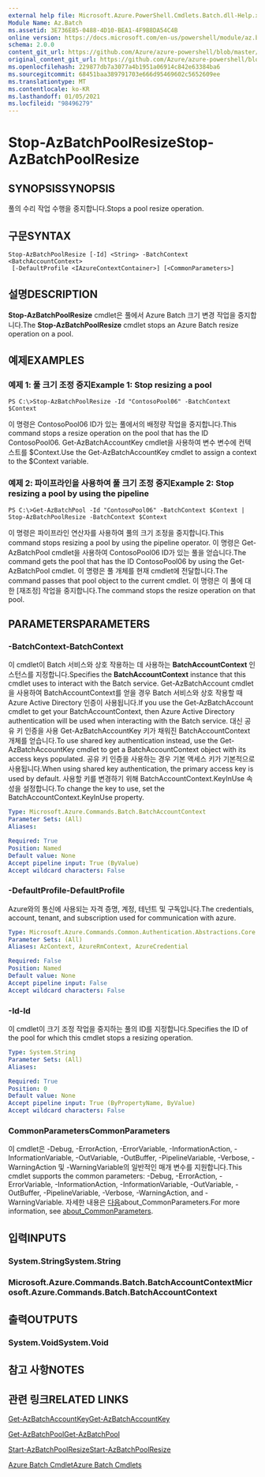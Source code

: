 ```yaml
---
external help file: Microsoft.Azure.PowerShell.Cmdlets.Batch.dll-Help.xml
Module Name: Az.Batch
ms.assetid: 3E736E85-0488-4D10-BEA1-4F9B8DA54C4B
online version: https://docs.microsoft.com/en-us/powershell/module/az.batch/stop-azbatchpoolresize
schema: 2.0.0
content_git_url: https://github.com/Azure/azure-powershell/blob/master/src/Batch/Batch/help/Stop-AzBatchPoolResize.md
original_content_git_url: https://github.com/Azure/azure-powershell/blob/master/src/Batch/Batch/help/Stop-AzBatchPoolResize.md
ms.openlocfilehash: 229877db7a3077a4b1951a06914c842e63384ba6
ms.sourcegitcommit: 68451baa389791703e666d95469602c5652609ee
ms.translationtype: MT
ms.contentlocale: ko-KR
ms.lasthandoff: 01/05/2021
ms.locfileid: "98496279"
---
```

# <span data-ttu-id="58e22-101">Stop-AzBatchPoolResize</span><span class="sxs-lookup"><span data-stu-id="58e22-101">Stop-AzBatchPoolResize</span></span>

## <span data-ttu-id="58e22-102">SYNOPSIS</span><span class="sxs-lookup"><span data-stu-id="58e22-102">SYNOPSIS</span></span>
<span data-ttu-id="58e22-103">풀의 수리 작업 수행을 중지합니다.</span><span class="sxs-lookup"><span data-stu-id="58e22-103">Stops a pool resize operation.</span></span>

## <span data-ttu-id="58e22-104">구문</span><span class="sxs-lookup"><span data-stu-id="58e22-104">SYNTAX</span></span>

```
Stop-AzBatchPoolResize [-Id] <String> -BatchContext <BatchAccountContext>
 [-DefaultProfile <IAzureContextContainer>] [<CommonParameters>]
```

## <span data-ttu-id="58e22-105">설명</span><span class="sxs-lookup"><span data-stu-id="58e22-105">DESCRIPTION</span></span>
<span data-ttu-id="58e22-106">**Stop-AzBatchPoolResize** cmdlet은 풀에서 Azure Batch 크기 변경 작업을 중지합니다.</span><span class="sxs-lookup"><span data-stu-id="58e22-106">The **Stop-AzBatchPoolResize** cmdlet stops an Azure Batch resize operation on a pool.</span></span>

## <span data-ttu-id="58e22-107">예제</span><span class="sxs-lookup"><span data-stu-id="58e22-107">EXAMPLES</span></span>

### <span data-ttu-id="58e22-108">예제 1: 풀 크기 조정 중지</span><span class="sxs-lookup"><span data-stu-id="58e22-108">Example 1: Stop resizing a pool</span></span>
```
PS C:\>Stop-AzBatchPoolResize -Id "ContosoPool06" -BatchContext $Context
```

<span data-ttu-id="58e22-109">이 명령은 ContosoPool06 ID가 있는 풀에서의 배정량 작업을 중지합니다.</span><span class="sxs-lookup"><span data-stu-id="58e22-109">This command stops a resize operation on the pool that has the ID ContosoPool06.</span></span>
<span data-ttu-id="58e22-110">Get-AzBatchAccountKey cmdlet을 사용하여 변수 변수에 컨텍스트를 $Context.</span><span class="sxs-lookup"><span data-stu-id="58e22-110">Use the Get-AzBatchAccountKey cmdlet to assign a context to the $Context variable.</span></span>

### <span data-ttu-id="58e22-111">예제 2: 파이프라인을 사용하여 풀 크기 조정 중지</span><span class="sxs-lookup"><span data-stu-id="58e22-111">Example 2: Stop resizing a pool by using the pipeline</span></span>
```
PS C:\>Get-AzBatchPool -Id "ContosoPool06" -BatchContext $Context | Stop-AzBatchPoolResize -BatchContext $Context
```

<span data-ttu-id="58e22-112">이 명령은 파이프라인 연산자를 사용하여 풀의 크기 조정을 중지합니다.</span><span class="sxs-lookup"><span data-stu-id="58e22-112">This command stops resizing a pool by using the pipeline operator.</span></span>
<span data-ttu-id="58e22-113">이 명령은 Get-AzBatchPool cmdlet을 사용하여 ContosoPool06 ID가 있는 풀을 얻습니다.</span><span class="sxs-lookup"><span data-stu-id="58e22-113">The command gets the pool that has the ID ContosoPool06 by using the Get-AzBatchPool cmdlet.</span></span>
<span data-ttu-id="58e22-114">이 명령은 풀 개체를 현재 cmdlet에 전달합니다.</span><span class="sxs-lookup"><span data-stu-id="58e22-114">The command passes that pool object to the current cmdlet.</span></span>
<span data-ttu-id="58e22-115">이 명령은 이 풀에 대한 [재조정] 작업을 중지합니다.</span><span class="sxs-lookup"><span data-stu-id="58e22-115">The command stops the resize operation on that pool.</span></span>

## <span data-ttu-id="58e22-116">PARAMETERS</span><span class="sxs-lookup"><span data-stu-id="58e22-116">PARAMETERS</span></span>

### <span data-ttu-id="58e22-117">-BatchContext</span><span class="sxs-lookup"><span data-stu-id="58e22-117">-BatchContext</span></span>
<span data-ttu-id="58e22-118">이 cmdlet이 Batch 서비스와 상호 작용하는 데 사용하는 **BatchAccountContext** 인스턴스를 지정합니다.</span><span class="sxs-lookup"><span data-stu-id="58e22-118">Specifies the **BatchAccountContext** instance that this cmdlet uses to interact with the Batch service.</span></span>
<span data-ttu-id="58e22-119">Get-AzBatchAccount cmdlet을 사용하여 BatchAccountContext를 얻을 경우 Batch 서비스와 상호 작용할 때 Azure Active Directory 인증이 사용됩니다.</span><span class="sxs-lookup"><span data-stu-id="58e22-119">If you use the Get-AzBatchAccount cmdlet to get your BatchAccountContext, then Azure Active Directory authentication will be used when interacting with the Batch service.</span></span> <span data-ttu-id="58e22-120">대신 공유 키 인증을 사용 Get-AzBatchAccountKey 키가 채워진 BatchAccountContext 개체를 얻습니다.</span><span class="sxs-lookup"><span data-stu-id="58e22-120">To use shared key authentication instead, use the Get-AzBatchAccountKey cmdlet to get a BatchAccountContext object with its access keys populated.</span></span> <span data-ttu-id="58e22-121">공유 키 인증을 사용하는 경우 기본 액세스 키가 기본적으로 사용됩니다.</span><span class="sxs-lookup"><span data-stu-id="58e22-121">When using shared key authentication, the primary access key is used by default.</span></span> <span data-ttu-id="58e22-122">사용할 키를 변경하기 위해 BatchAccountContext.KeyInUse 속성을 설정합니다.</span><span class="sxs-lookup"><span data-stu-id="58e22-122">To change the key to use, set the BatchAccountContext.KeyInUse property.</span></span>

```yaml
Type: Microsoft.Azure.Commands.Batch.BatchAccountContext
Parameter Sets: (All)
Aliases:

Required: True
Position: Named
Default value: None
Accept pipeline input: True (ByValue)
Accept wildcard characters: False
```

### <span data-ttu-id="58e22-123">-DefaultProfile</span><span class="sxs-lookup"><span data-stu-id="58e22-123">-DefaultProfile</span></span>
<span data-ttu-id="58e22-124">Azure와의 통신에 사용되는 자격 증명, 계정, 테넌트 및 구독입니다.</span><span class="sxs-lookup"><span data-stu-id="58e22-124">The credentials, account, tenant, and subscription used for communication with azure.</span></span>

```yaml
Type: Microsoft.Azure.Commands.Common.Authentication.Abstractions.Core.IAzureContextContainer
Parameter Sets: (All)
Aliases: AzContext, AzureRmContext, AzureCredential

Required: False
Position: Named
Default value: None
Accept pipeline input: False
Accept wildcard characters: False
```

### <span data-ttu-id="58e22-125">-Id</span><span class="sxs-lookup"><span data-stu-id="58e22-125">-Id</span></span>
<span data-ttu-id="58e22-126">이 cmdlet이 크기 조정 작업을 중지하는 풀의 ID를 지정합니다.</span><span class="sxs-lookup"><span data-stu-id="58e22-126">Specifies the ID of the pool for which this cmdlet stops a resizing operation.</span></span>

```yaml
Type: System.String
Parameter Sets: (All)
Aliases:

Required: True
Position: 0
Default value: None
Accept pipeline input: True (ByPropertyName, ByValue)
Accept wildcard characters: False
```

### <span data-ttu-id="58e22-127">CommonParameters</span><span class="sxs-lookup"><span data-stu-id="58e22-127">CommonParameters</span></span>
<span data-ttu-id="58e22-128">이 cmdlet은 -Debug, -ErrorAction, -ErrorVariable, -InformationAction, -InformationVariable, -OutVariable, -OutBuffer, -PipelineVariable, -Verbose, -WarningAction 및 -WarningVariable의 일반적인 매개 변수를 지원합니다.</span><span class="sxs-lookup"><span data-stu-id="58e22-128">This cmdlet supports the common parameters: -Debug, -ErrorAction, -ErrorVariable, -InformationAction, -InformationVariable, -OutVariable, -OutBuffer, -PipelineVariable, -Verbose, -WarningAction, and -WarningVariable.</span></span> <span data-ttu-id="58e22-129">자세한 내용은 [다음](http://go.microsoft.com/fwlink/?LinkID=113216)about_CommonParameters.</span><span class="sxs-lookup"><span data-stu-id="58e22-129">For more information, see [about_CommonParameters](http://go.microsoft.com/fwlink/?LinkID=113216).</span></span>

## <span data-ttu-id="58e22-130">입력</span><span class="sxs-lookup"><span data-stu-id="58e22-130">INPUTS</span></span>

### <span data-ttu-id="58e22-131">System.String</span><span class="sxs-lookup"><span data-stu-id="58e22-131">System.String</span></span>

### <span data-ttu-id="58e22-132">Microsoft.Azure.Commands.Batch.BatchAccountContext</span><span class="sxs-lookup"><span data-stu-id="58e22-132">Microsoft.Azure.Commands.Batch.BatchAccountContext</span></span>

## <span data-ttu-id="58e22-133">출력</span><span class="sxs-lookup"><span data-stu-id="58e22-133">OUTPUTS</span></span>

### <span data-ttu-id="58e22-134">System.Void</span><span class="sxs-lookup"><span data-stu-id="58e22-134">System.Void</span></span>

## <span data-ttu-id="58e22-135">참고 사항</span><span class="sxs-lookup"><span data-stu-id="58e22-135">NOTES</span></span>

## <span data-ttu-id="58e22-136">관련 링크</span><span class="sxs-lookup"><span data-stu-id="58e22-136">RELATED LINKS</span></span>

[<span data-ttu-id="58e22-137">Get-AzBatchAccountKey</span><span class="sxs-lookup"><span data-stu-id="58e22-137">Get-AzBatchAccountKey</span></span>](./Get-AzBatchAccountKey.md)

[<span data-ttu-id="58e22-138">Get-AzBatchPool</span><span class="sxs-lookup"><span data-stu-id="58e22-138">Get-AzBatchPool</span></span>](./Get-AzBatchPool.md)

[<span data-ttu-id="58e22-139">Start-AzBatchPoolResize</span><span class="sxs-lookup"><span data-stu-id="58e22-139">Start-AzBatchPoolResize</span></span>](./Start-AzBatchPoolResize.md)

[<span data-ttu-id="58e22-140">Azure Batch Cmdlet</span><span class="sxs-lookup"><span data-stu-id="58e22-140">Azure Batch Cmdlets</span></span>](/powershell/module/Az.Batch/)
